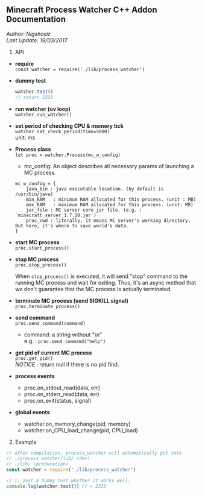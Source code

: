 ## Minecraft Process Watcher C++ Addon Documentation

_Author: Nigshoxiz_   
_Last Update: 19/03/2017_

1. API
- __require__  
    `const watcher = require('./lib/process_watcher')`

- __dummy test__
    ```js
    watcher.test()
    // return 2333
    ```
- __run watcher (uv loop)__  
   `watcher.run_watcher()`

- __set period of checking CPU & memory tick__  
    `watcher.set_check_period(time=5000)`  
    unit: ms

- __Process class__    
    `let proc = watcher.Process(mc_w_config)`
    - mc_config: An object describes all necessary params of launching a MC process.  
    ```
    mc_w_config = {
        java_bin : java executable location. (by default is /usr/bin/java)
        min_RAM   : minimum RAM allocated for this process. (unit : MB)
        max_RAM   : maximum RAM allocated for this process. (unit: MB)
        jar_file : MC server core jar file. (e.g. : `minecraft_server_1.7.10.jar`)
        proc_cwd : literally, it means MC server's working directory. But here, it's where to save world's data.
    }
    ```

- __start MC process__  
    `proc.start_process()`  

- __stop MC process__  
    `proc.stop_process()`  
    
    When `stop_process()` is executed, it will send "stop" command to the running MC process and wait for exiting.
    Thus, it's an async method that we don't guarantee that the MC process is actually terminated.

- __terminate MC process (send SIGKILL signal)__  
    `proc.terminate_process()`

- __send command__  
    `proc.send_command(command)`  
    - command: a string without "\n"   
    e.g. : `proc.send_command("help")`

- __get pid of current MC process__  
    `proc.get_pid()`  
    *NOTICE* : return null if there is no pid find.

- __process events__
    - proc.on_stdout_read(data, err)
    - proc.on_stderr_read(data, err)
    - proc.on_exit(status, signal)

- __global events__
    - watcher.on_memory_change(pid, memory)
    - watcher.on_CPU_load_change(pid, CPU_load)

2. Example

```js
// after compilation, process_watcher will automatically put into
// ./process_watcher/lib/ (dev)
// ./lib/ (producation)
const watcher = require("./lib/process_watcher")

// 1. just a dummy test whether it works well.
console.log(watcher.test()) // = 2333

```